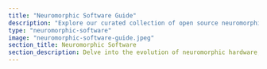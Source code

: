 ```yaml
---
title: "Neuromorphic Software Guide"
description: "Explore our curated collection of open source neuromorphic software resources."
type: "neuromorphic-software"
image: "neuromorphic-software-guide.jpeg"
section_title: Neuromorphic Software
section_description: Delve into the evolution of neuromorphic hardware, uncovering its rich history, detailed specifications, and the brilliant developers behind groundbreaking projects. Discover key milestones, technical intricacies, and the visionary minds shaping the future of intelligent computing.
---
```

